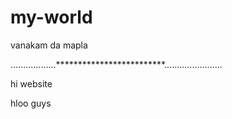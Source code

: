 # my-world


vanakam da mapla


..................*************************.......................

hi website


hloo guys
